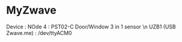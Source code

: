 # MyZwave

Device  :
NOde 4 : PST02-C Door/Window 3 in 1 sensor \n
UZB1 (USB Zwave.me) : /dev/ttyACM0

